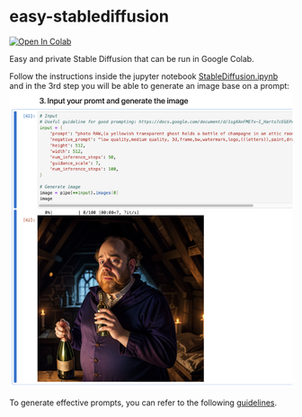 # easy-stablediffusion 
<a target="_blank" href="https://colab.research.google.com/github/SkxPhan/easy-stablediffusion/blob/main/Stablediffusion.ipynb">
  <img src="https://colab.research.google.com/assets/colab-badge.svg" alt="Open In Colab"/>
</a>

Easy and private Stable Diffusion that can be run in Google Colab.

Follow the instructions inside the jupyter notebook [StableDiffusion.ipynb](StableDiffusion.ipynb) and in the 3rd step you will be able to generate an image base on a prompt:
![demo](docs/demo.png)

To generate effective prompts, you can refer to the following [guidelines](docs/Stable%20Diffusion%20Ultimate%20Beginner's%20Guide.pdf).